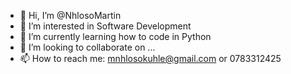 - 👋 Hi, I’m @NhlosoMartin
- 👀 I’m interested in Software Development
- 🌱 I’m currently learning how to code in Python
- 💞️ I’m looking to collaborate on ...
- 📫 How to reach me: mnhlosokuhle@gmail.com or 0783312425

<!---
NhlosoMartin/NhlosoMartin is a ✨ special ✨ repository because its `README.md` (this file) appears on your GitHub profile.
You can click the Preview link to take a look at your changes.
--->
